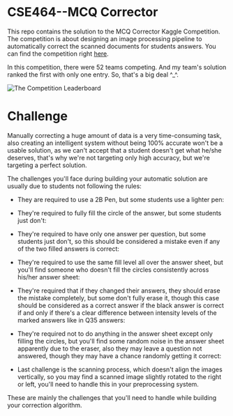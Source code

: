 # CSE464--MCQ Corrector

This repo contains the solution to the MCQ Corrector Kaggle Competition. The competition is about designing an image processing pipeline to automatically correct the scanned documents for students answers. You can find the competition right [here](https://www.kaggle.com/c/cse-464-mcqcorrector).

In this competition, there were 52 teams competing. And my team's solution ranked the first with only one entry. So, that's a big deal ^_^.

![The Competition Leaderboard](http://www.mediafire.com/convkey/85e1/f00rd2wzejcl33ezg.jpg)



# Challenge

Manually correcting a huge amount of data is a very time-consuming task, also creating an intelligent system without being 100% accurate won't be a usable solution, as we can't accept that a student doesn't get what he/she deserves, that's why we're not targeting only high accuracy, but we're targeting a perfect solution.

The challenges you'll face during building your automatic solution are usually due to students not following the rules:

- They are required to use a 2B Pen, but some students use a lighter pen:


- They're required to fully fill the circle of the answer, but some students just don't:


- They're required to have only one answer per question, but some students just don't, so this should be considered a mistake even if any of the two filled answers is correct:


- They're required to use the same fill level all over the answer sheet, but you'll find someone who doesn't fill the circles consistently across his/her answer sheet:


- They're required that if they changed their answers, they should erase the mistake completely, but some don't fully erase it, though this case should be considered as a correct answer if the black answer is correct if and only if there's a clear difference between intensity levels of the marked answers like in Q35 answers:


- They're required not to do anything in the answer sheet except only filling the circles, but you'll find some random noise in the answer sheet apparently due to the eraser, also they may leave a question not answered, though they may have a chance randomly getting it correct:


- Last challenge is the scanning process, which doesn't align the images vertically, so you may find a scanned image slightly rotated to the right or left, you'll need to handle this in your preprocessing system.

These are mainly the challenges that you'll need to handle while building your correction algorithm.

